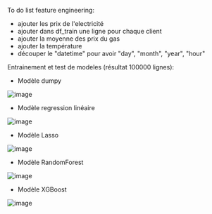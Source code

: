 To do list feature engineering: 
- ajouter les prix de l'electricité
- ajouter dans df_train une ligne pour chaque client
- ajouter la moyenne des prix du gas
- ajouter la température
- découper le "datetime" pour avoir "day", "month", "year", "hour"


Entrainement et test de modeles (résultat 100000 lignes): 
- Modèle dumpy

![image](https://github.com/JawadBLK/kaggle_prediction_enefit/assets/100697289/a5c05da5-7a19-49a0-87a8-de798e9cc106)

- Modèle regression linéaire

![image](https://github.com/JawadBLK/kaggle_prediction_enefit/assets/100697289/8b9b98b1-6954-4f6c-862d-e8c941487ec1)

- Modèle Lasso

![image](https://github.com/JawadBLK/kaggle_prediction_enefit/assets/100697289/0d9d4014-32e6-4af8-87d7-60bf91dbc189)

- Modèle RandomForest

![image](https://github.com/JawadBLK/kaggle_prediction_enefit/assets/100697289/2f4d6f9b-3186-4a84-a880-a0c8cb1a105b)


- Modèle XGBoost

![image](https://github.com/JawadBLK/kaggle_prediction_enefit/assets/100697289/6ccde1e8-1cd7-49a3-bf54-b3b8231457a9)







